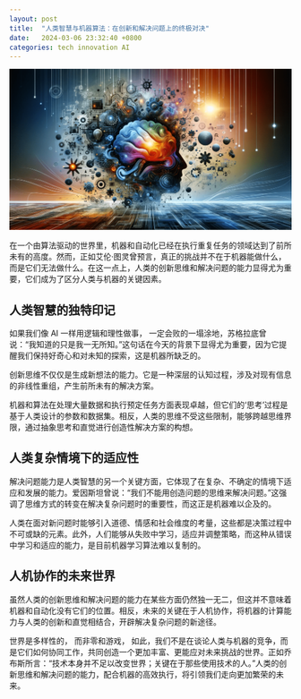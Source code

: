 ```yaml
---
layout: post
title:  "人类智慧与机器算法：在创新和解决问题上的终极对决"
date:   2024-03-06 23:32:40 +0800
categories: tech innovation AI
---
```


![人类智慧与机器算法：在创新和解决问题上的终极对决](https://raw.githubusercontent.com/jamiesun/images/master/default/V2flJA.png)

在一个由算法驱动的世界里，机器和自动化已经在执行重复任务的领域达到了前所未有的高度。然而，正如艾伦·图灵曾预言，真正的挑战并不在于机器能做什么，而是它们无法做什么。在这一点上，人类的创新思维和解决问题的能力显得尤为重要，它们成为了区分人类与机器的关键因素。

## 人类智慧的独特印记

如果我们像 AI 一样用逻辑和理性做事， 一定会败的一塌涂地，苏格拉底曾说：“我知道的只是我一无所知。”这句话在今天的背景下显得尤为重要，因为它提醒我们保持好奇心和对未知的探索，这是机器所缺乏的。

创新思维不仅仅是生成新想法的能力。它是一种深层的认知过程，涉及对现有信息的非线性重组，产生前所未有的解决方案。

机器和算法在处理大量数据和执行预定任务方面表现卓越，但它们的‘思考’过程是基于人类设计的参数和数据集。相反，人类的思维不受这些限制，能够跨越思维界限，通过抽象思考和直觉进行创造性解决方案的构想。

## 人类复杂情境下的适应性

解决问题能力是人类智慧的另一个关键方面，它体现了在复杂、不确定的情境下适应和发展的能力。爱因斯坦曾说：“我们不能用创造问题的思维来解决问题。”这强调了思维方式的转变在解决复杂问题时的重要性，而这正是机器难以企及的。

人类在面对新问题时能够引入道德、情感和社会维度的考量，这些都是决策过程中不可或缺的元素。此外，人们能够从失败中学习，适应并调整策略，而这种从错误中学习和适应的能力，是目前机器学习算法难以复制的。

## 人机协作的未来世界

虽然人类的创新思维和解决问题的能力在某些方面仍然独一无二，但这并不意味着机器和自动化没有它们的位置。相反，未来的关键在于人机协作，将机器的计算能力与人类的创新和直觉相结合，开辟解决复杂问题的新途径。

世界是多样性的， 而非零和游戏， 如此，我们不是在谈论人类与机器的竞争，而是它们如何协同工作，共同创造一个更加丰富、更能应对未来挑战的世界。正如乔布斯所言：“技术本身并不足以改变世界；关键在于那些使用技术的人。”人类的创新思维和解决问题的能力，配合机器的高效执行，将引领我们走向更加繁荣的未来。
